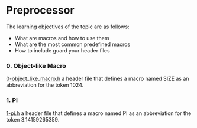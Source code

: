 # Preprocessor
The learning objectives of the topic are as follows:
- What are macros and how to use them
- What are the most common predefined macros
- How to include guard your header files

### 0. Object-like Macro
[0-object_like_macro.h](./0-object_like_macro.h) a header file that defines a macro named SIZE as an abbreviation for the token 1024.

### 1. PI
[1-pi.h](./1-pi.h) a header file that defines a macro named PI as an abbreviation for the token 3.14159265359.
